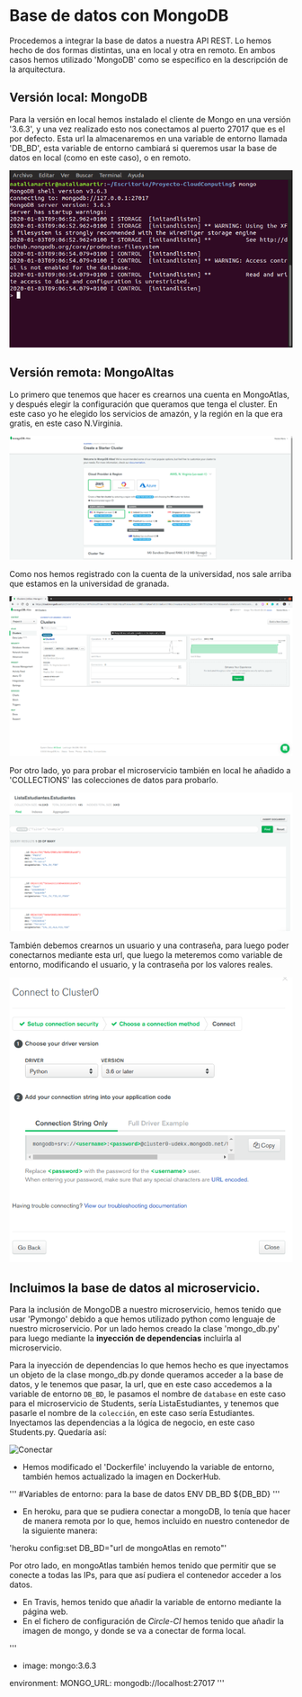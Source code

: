 # Base de datos con MongoDB

Procedemos a integrar la base de datos a nuestra API REST.
Lo hemos hecho de dos formas distintas, una en local y otra en remoto.
En ambos casos hemos utilizado 'MongoDB' como se especifico en la descripción de la arquitectura.

## Versión local: MongoDB

Para la versión en local hemos instalado el cliente de Mongo en una versión '3.6.3', y una vez realizado esto nos conectamos al puerto 27017 que es el por defecto.
Esta url la almacenaremos en una variable de entorno llamada 'DB_BD', esta variable de entorno cambiará si queremos usar la base de datos en local (como en este caso), o en remoto.

![MongoLocal](https://github.com/natalia2911/Proyecto-CloudComputing/blob/master/img/mongo-local.png)

## Versión remota: MongoAltas

Lo primero que tenemos que hacer es crearnos una cuenta en MongoAtlas, y después elegir la configuración que queramos que tenga el cluster.
En este caso yo he elegido los servicios de amazón, y la región en la que era gratis, en este caso N.Virginia.

![MongoAtlas1](https://github.com/natalia2911/Proyecto-CloudComputing/blob/master/img/mongoatlas.png)

Como nos hemos registrado con la cuenta de la universidad, nos sale arriba que estamos en la universidad de granada.

![MongoAtlas1](https://github.com/natalia2911/Proyecto-CloudComputing/blob/master/img/mongo-cluster.png)

Por otro lado, yo para probar el microservicio también en local he añadido a 'COLLECTIONS' las colecciones de datos para probarlo.

![Colección de datos](https://github.com/natalia2911/Proyecto-CloudComputing/blob/master/img/coleccion.png)

También debemos crearnos un usuario y una contraseña, para luego poder conectarnos mediante esta url, que luego la meteremos como variable de entorno, modificando el usuario, y la contraseña por los valores reales.

![Conectar](https://github.com/natalia2911/Proyecto-CloudComputing/blob/master/img/conectar.png)

## Incluimos la base de datos al microservicio.

Para la inclusión de MongoDB a nuestro microservicio, hemos tenido que usar 'Pymongo' debido a que hemos utilizado python como lenguaje de nuestro microservicio.
Por un lado hemos creado la clase 'mongo_db.py' para luego mediante la **inyección de dependencias** incluirla al microservicio.

Para la inyección de dependencias lo que hemos hecho es que inyectamos un objeto de la clase mongo_db.py donde queramos acceder a la base de datos, y le tenemos que pasar, la url, que en este caso accedemos a la variable de entorno `DB_BD`, le pasamos el nombre de `database` en este caso para el microservicio de Students, sería ListaEstudiantes, y tenemos que pasarle el nombre de la `colección`, en este caso sería Estudiantes. Inyectamos las dependencias a la lógica de negocio, en este caso Students.py. Quedaría así:

![Conectar](https://github.com/natalia2911/Proyecto-CloudComputing/blob/master/img/dependencias.png)

- Hemos modificado el 'Dockerfile' incluyendo la variable de entorno, también hemos actualizado la imagen en DockerHub.

'''
#Variables de entorno: para la base de datos
ENV DB_BD ${DB_BD}
'''
- En heroku, para que se pudiera conectar a mongoDB, lo tenía que hacer de manera remota por lo que, hemos incluido en nuestro contenedor de la siguiente manera:

'heroku config:set DB_BD="url de mongoAtlas en remoto"'

Por otro lado, en mongoAtlas también hemos tenido que permitir que se conecte a todas las IPs, para que así pudiera el contenedor acceder a los datos.

- En Travis, hemos tenido que añadir la variable de entorno mediante la página web.
- En el fichero de configuración de *Circle-CI* hemos tenido que añadir la imagen de mongo, y donde se va a conectar de forma local.

'''
- image: mongo:3.6.3

environment:
MONGO_URL: mongodb://localhost:27017
'''

